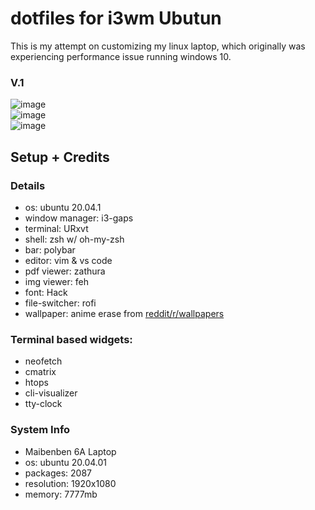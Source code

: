 # dotfiles for i3wm Ubutun
This is my attempt on customizing my linux laptop, which originally was experiencing performance issue running windows 10.

### V.1
<img src="https://cdn.discordapp.com/attachments/760917988927864873/762092028762259486/Screenshot_from_2020-10-03_16-20-52.png" alt="image" border="0"><br>
<img src="https://cdn.discordapp.com/attachments/760917988927864873/762092003462086677/Screenshot_from_2020-10-03_13-36-04.png" alt="image" border="0"><br>
<img src="https://cdn.discordapp.com/attachments/760917988927864873/762092011188649984/Screenshot_from_2020-10-03_15-23-06.png" alt="image" border="0"><br>

## Setup + Credits
### Details
- os: ubuntu 20.04.1
- window manager: i3-gaps
- terminal: URxvt
- shell: zsh w/ oh-my-zsh
- bar: polybar
- editor: vim & vs code
- pdf viewer: zathura
- img viewer: feh
- font: Hack
- file-switcher: rofi
- wallpaper: anime erase from <a href="https://www.reddit.com/r/wallpapers/comments/iz4ry2/this_is_my_personal_favorite_background_for/">reddit/r/wallpapers</a>

### Terminal based widgets:
- neofetch
- cmatrix
- htops
- cli-visualizer
- tty-clock

### System Info
- Maibenben 6A Laptop
- os: ubuntu 20.04.01
- packages: 2087
- resolution: 1920x1080
- memory: 7777mb
